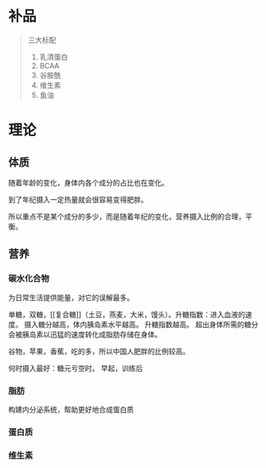 # 补品
> 三大标配
> 1. 乳清蛋白
> 2. BCAA
> 3. 谷胺酰
> 4. 维生素
> 5. 鱼油


# 理论
## 体质
随着年龄的变化，身体内各个成分的占比也在变化。

到了年纪摄入一定热量就会很容易变得肥胖。

所以重点不是某个成分的多少，而是随着年纪的变化，营养摄入比例的合理，平衡。
## 营养
### 碳水化合物
为日常生活提供能量，对它的误解最多。

单糖，双糖，[[复合糖]]（土豆，燕麦，大米，馒头）。升糖指数：进入血液的速度。
摄入糖分越高，体内胰岛素水平越高。
升糖指数越高。
超出身体所需的糖分会被胰岛素以迅猛的速度转化成脂肪存储在身体。

谷物，苹果，香蕉，吃的多，所以中国人肥胖的比例较高。

何时摄入最好：糖元亏空时。
早起，训练后
### 脂肪
构建内分泌系统，帮助更好地合成蛋白质
### 蛋白质
### 维生素